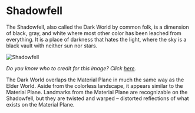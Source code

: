 # Shadowfell

The Shadowfell, also called the Dark World by common folk, is a dimension of black, gray, and white where most other color has been leached from everything. It is a place of darkness that hates the light, where the sky is a black vault with neither sun nor stars.

![Shadowfell](http://vignette2.wikia.nocookie.net/forgottenrealms/images/0/0e/DMG5e_-_Shadowfell_-_Mark_Molnar_-_p51.jpg/revision/latest?cb=20150505095216)

*Do you know who to credit for this image? Click [here](https://airtable.com/shr3qtfCwGUUMYQqI).*

The Dark World overlaps the Material Plane in much the same way as the Elder World. Aside from the colorless landscape, it appears similar to the Material Plane. Landmarks from the Material Plane are recognizable on the Shadowfell, but they are twisted and warped – distorted reflections of what exists on the Material Plane.
